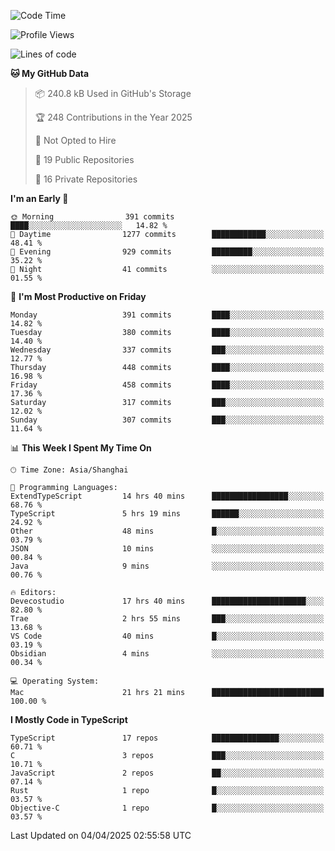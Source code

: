<!--START_SECTION:waka-->
![Code Time](http://img.shields.io/badge/Code%20Time-3%2C303%20hrs%2046%20mins-blue)

![Profile Views](http://img.shields.io/badge/Profile%20Views-0-blue)

![Lines of code](https://img.shields.io/badge/From%20Hello%20World%20I%27ve%20Written-2.9%20million%20lines%20of%20code-blue)

**🐱 My GitHub Data** 

> 📦 240.8 kB Used in GitHub's Storage 
 > 
> 🏆 248 Contributions in the Year 2025
 > 
> 🚫 Not Opted to Hire
 > 
> 📜 19 Public Repositories 
 > 
> 🔑 16 Private Repositories 
 > 
**I'm an Early 🐤** 

```text
🌞 Morning                391 commits         ████░░░░░░░░░░░░░░░░░░░░░   14.82 % 
🌆 Daytime                1277 commits        ████████████░░░░░░░░░░░░░   48.41 % 
🌃 Evening                929 commits         █████████░░░░░░░░░░░░░░░░   35.22 % 
🌙 Night                  41 commits          ░░░░░░░░░░░░░░░░░░░░░░░░░   01.55 % 
```
📅 **I'm Most Productive on Friday** 

```text
Monday                   391 commits         ████░░░░░░░░░░░░░░░░░░░░░   14.82 % 
Tuesday                  380 commits         ████░░░░░░░░░░░░░░░░░░░░░   14.40 % 
Wednesday                337 commits         ███░░░░░░░░░░░░░░░░░░░░░░   12.77 % 
Thursday                 448 commits         ████░░░░░░░░░░░░░░░░░░░░░   16.98 % 
Friday                   458 commits         ████░░░░░░░░░░░░░░░░░░░░░   17.36 % 
Saturday                 317 commits         ███░░░░░░░░░░░░░░░░░░░░░░   12.02 % 
Sunday                   307 commits         ███░░░░░░░░░░░░░░░░░░░░░░   11.64 % 
```


📊 **This Week I Spent My Time On** 

```text
🕑︎ Time Zone: Asia/Shanghai

💬 Programming Languages: 
ExtendTypeScript         14 hrs 40 mins      █████████████████░░░░░░░░   68.76 % 
TypeScript               5 hrs 19 mins       ██████░░░░░░░░░░░░░░░░░░░   24.92 % 
Other                    48 mins             █░░░░░░░░░░░░░░░░░░░░░░░░   03.79 % 
JSON                     10 mins             ░░░░░░░░░░░░░░░░░░░░░░░░░   00.84 % 
Java                     9 mins              ░░░░░░░░░░░░░░░░░░░░░░░░░   00.76 % 

🔥 Editors: 
Devecostudio             17 hrs 40 mins      █████████████████████░░░░   82.80 % 
Trae                     2 hrs 55 mins       ███░░░░░░░░░░░░░░░░░░░░░░   13.68 % 
VS Code                  40 mins             █░░░░░░░░░░░░░░░░░░░░░░░░   03.19 % 
Obsidian                 4 mins              ░░░░░░░░░░░░░░░░░░░░░░░░░   00.34 % 

💻 Operating System: 
Mac                      21 hrs 21 mins      █████████████████████████   100.00 % 
```

**I Mostly Code in TypeScript** 

```text
TypeScript               17 repos            ███████████████░░░░░░░░░░   60.71 % 
C                        3 repos             ███░░░░░░░░░░░░░░░░░░░░░░   10.71 % 
JavaScript               2 repos             ██░░░░░░░░░░░░░░░░░░░░░░░   07.14 % 
Rust                     1 repo              █░░░░░░░░░░░░░░░░░░░░░░░░   03.57 % 
Objective-C              1 repo              █░░░░░░░░░░░░░░░░░░░░░░░░   03.57 % 
```




 Last Updated on 04/04/2025 02:55:58 UTC
<!--END_SECTION:waka-->